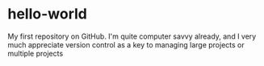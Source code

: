 # hello-world
My first repository on GitHub. 
I'm quite computer savvy already, and I very much appreciate version control as a key to managing large projects or multiple projects
